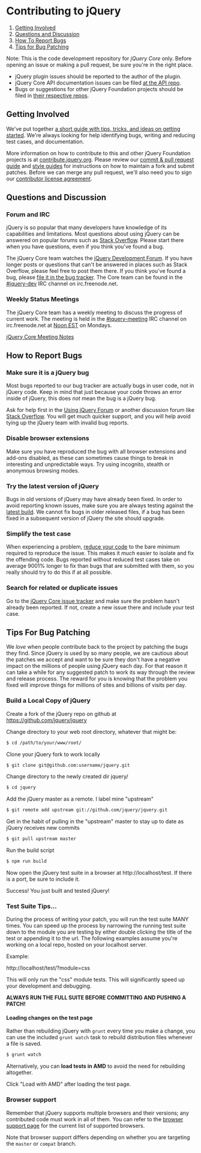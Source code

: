 # Contributing to jQuery

1. [Getting Involved](#getting-involved)
2. [Questions and Discussion](#questions-and-discussion)
3. [How To Report Bugs](#how-to-report-bugs)
4. [Tips for Bug Patching](#tips-for-bug-patching)

Note: This is the code development repository for *jQuery Core* only. Before opening an issue or making a pull request, be sure you're in the right place.
* jQuery plugin issues should be reported to the author of the plugin.
* jQuery Core API documentation issues can be filed [at the API repo](https://github.com/jquery/api.jquery.com/issues).
* Bugs or suggestions for other jQuery Foundation projects should be filed in [their respective repos](https://github.com/jquery/).

## Getting Involved

We've put together [a short guide with tips, tricks, and ideas on getting started](https://contribute.jquery.org/open-source/). We're always looking for help identifying bugs, writing and reducing test cases, and documentation.

More information on how to contribute to this and other jQuery Foundation projects is at [contribute.jquery.org](https://contribute.jquery.org). Please review our [commit & pull request guide](https://contribute.jquery.org/commits-and-pull-requests/) and [style guides](https://contribute.jquery.org/style-guide/) for instructions on how to maintain a fork and submit patches. Before we can merge any pull request, we'll also need you to sign our [contributor license agreement](https://contribute.jquery.org/cla/).


## Questions and Discussion

### Forum and IRC

jQuery is so popular that many developers have knowledge of its capabilities and limitations. Most questions about using jQuery can be answered on popular forums such as [Stack Overflow](https://stackoverflow.com). Please start there when you have questions, even if you think you've found a bug.

The jQuery Core team watches the [jQuery Development Forum](https://forum.jquery.com/developing-jquery-core). If you have longer posts or questions that can't be answered in places such as Stack Overflow, please feel free to post them there. If you think you've found a bug, please [file it in the bug tracker](#how-to-report-bugs). The Core team can be found in the [#jquery-dev](https://webchat.freenode.net/?channels=jquery-dev) IRC channel on irc.freenode.net.

### Weekly Status Meetings

The jQuery Core team has a weekly meeting to discuss the progress of current work. The meeting is held in the [#jquery-meeting](https://webchat.freenode.net/?channels=jquery-meeting) IRC channel on irc.freenode.net at [Noon EST](https://www.timeanddate.com/worldclock/fixedtime.html?month=1&day=17&year=2011&hour=12&min=0&sec=0&p1=43) on Mondays.

[jQuery Core Meeting Notes](https://meetings.jquery.org/category/core/)


## How to Report Bugs

### Make sure it is a jQuery bug

Most bugs reported to our bug tracker are actually bugs in user code, not in jQuery code. Keep in mind that just because your code throws an error inside of jQuery, this does *not* mean the bug is a jQuery bug.

Ask for help first in the [Using jQuery Forum](https://forum.jquery.com/using-jquery) or another discussion forum like [Stack Overflow](https://stackoverflow.com/). You will get much quicker support, and you will help avoid tying up the jQuery team with invalid bug reports.

### Disable browser extensions

Make sure you have reproduced the bug with all browser extensions and add-ons disabled, as these can sometimes cause things to break in interesting and unpredictable ways. Try using incognito, stealth or anonymous browsing modes.

### Try the latest version of jQuery

Bugs in old versions of jQuery may have already been fixed. In order to avoid reporting known issues, make sure you are always testing against the [latest build](https://code.jquery.com/jquery.js). We cannot fix bugs in older released files, if a bug has been fixed in a subsequent version of jQuery the site should upgrade.

### Simplify the test case

When experiencing a problem, [reduce your code](https://webkit.org/quality/reduction.html) to the bare minimum required to reproduce the issue. This makes it *much* easier to isolate and fix the offending code. Bugs reported without reduced test cases take on average 9001% longer to fix than bugs that are submitted with them, so you really should try to do this if at all possible.

### Search for related or duplicate issues

Go to the [jQuery Core issue tracker](https://github.com/jquery/jquery/issues) and make sure the problem hasn't already been reported. If not, create a new issue there and include your test case.


## Tips For Bug Patching

We *love* when people contribute back to the project by patching the bugs they find. Since jQuery is used by so many people, we are cautious about the patches we accept and want to be sure they don't have a negative impact on the millions of people using jQuery each day. For that reason it can take a while for any suggested patch to work its way through the review and release process. The reward for you is knowing that the problem you fixed will improve things for millions of sites and billions of visits per day.

### Build a Local Copy of jQuery

Create a fork of the jQuery repo on github at https://github.com/jquery/jquery

Change directory to your web root directory, whatever that might be:

```bash
$ cd /path/to/your/www/root/
```

Clone your jQuery fork to work locally

```bash
$ git clone git@github.com:username/jquery.git
```

Change directory to the newly created dir jquery/

```bash
$ cd jquery
```

Add the jQuery master as a remote. I label mine "upstream"

```bash
$ git remote add upstream git://github.com/jquery/jquery.git
```

Get in the habit of pulling in the "upstream" master to stay up to date as jQuery receives new commits

```bash
$ git pull upstream master
```

Run the build script

```bash
$ npm run build
```

Now open the jQuery test suite in a browser at http://localhost/test. If there is a port, be sure to include it.

Success! You just built and tested jQuery!


### Test Suite Tips...

During the process of writing your patch, you will run the test suite MANY times. You can speed up the process by narrowing the running test suite down to the module you are testing by either double clicking the title of the test or appending it to the url. The following examples assume you're working on a local repo, hosted on your localhost server.

Example:

http://localhost/test/?module=css

This will only run the "css" module tests. This will significantly speed up your development and debugging.

**ALWAYS RUN THE FULL SUITE BEFORE COMMITTING AND PUSHING A PATCH!**


#### Loading changes on the test page

Rather than rebuilding jQuery with `grunt` every time you make a change, you can use the included `grunt watch` task to rebuild distribution files whenever a file is saved.

```bash
$ grunt watch
```

Alternatively, you can **load tests in AMD** to avoid the need for rebuilding altogether.

Click "Load with AMD" after loading the test page.


### Browser support

Remember that jQuery supports multiple browsers and their versions; any contributed code must work in all of them. You can refer to the [browser support page](https://jquery.com/browser-support/) for the current list of supported browsers.

Note that browser support differs depending on whether you are targeting the `master` or `compat` branch.
